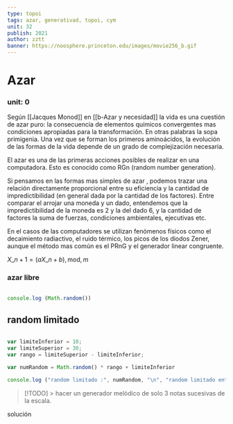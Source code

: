 ```yaml
---
type: topoi
tags: azar, generativad, topoi, cym
unit: 32
publish: 2021
author: zztt
banner: https://noosphere.princeton.edu/images/movie256_b.gif
---
```


# Azar

### unit: 0

Según \[\[Jacques Monod]] en \[\[b-Azar y necesidad]] la vida es una cuestión de azar puro: la consecuencia de elementos químicos convergentes mas condiciones apropiadas para la transformación. En otras palabras la sopa primigenia. Una vez que se forman los primeros aminoácidos, la evolución de las formas de la vida depende de un grado de complejización necesaria.

El azar es una de las primeras acciones posibles de realizar en una computadora. Esto es conocido como RGn (random number generation).

Si pensamos en las formas mas simples de azar , podemos trazar una relación directamente proporcional entre su eficiencia y la cantidad de impredictibilidad (en general dada por la cantidad de los factores). Entre comparar el arrojar una moneda y un dado, entendemos que la impredictibilidad de la moneda es 2 y la del dado 6, y la cantidad de factores la suma de fuerzas, condiciones ambientales, ejecutivas etc.

En el casos de las computadores se utilizan fenómenos físicos como el decaimiento radiactivo, el ruido térmico, los picos de los diodos Zener, aunque el método mas común es el PRnG y el generador linear congruente.

$X\_{n+1} = (a X\_n + b), \textrm{mod}, m$

### azar libre

```js

console.log (Math.random())

```

## random limitado

```js

var limiteInferior = 10;
var limiteSuperior = 30;
var rango = limiteSuperior - limiteInferior;

var numRandom = Math.random() * rango + limiteInferior

console.log ("random limitado :", numRandom, "\n", "random limitado entero :", Math.round(numRandom) )

```

> \[!TODO] > hacer un generador melódico de solo 3 notas sucesivas de la escala.

&#x20;solución&#x20;
